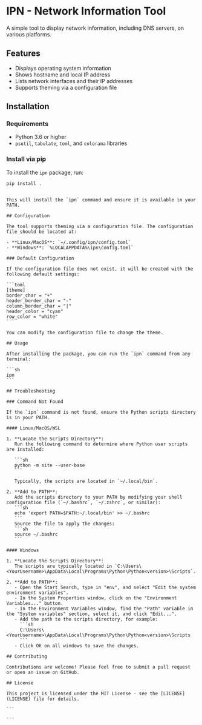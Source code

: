 # IPN - Network Information Tool

A simple tool to display network information, including DNS servers, on various platforms.

## Features

- Displays operating system information
- Shows hostname and local IP address
- Lists network interfaces and their IP addresses
- Supports theming via a configuration file

## Installation

### Requirements

- Python 3.6 or higher
- `psutil`, `tabulate`, `toml`, and `colorama` libraries

### Install via pip

To install the `ipn` package, run:

```sh
pip install .
```

````

This will install the `ipn` command and ensure it is available in your PATH.

## Configuration

The tool supports theming via a configuration file. The configuration file should be located at:

- **Linux/MacOS**: `~/.config/ipn/config.toml`
- **Windows**: `%LOCALAPPDATA%\ipn\config.toml`

### Default Configuration

If the configuration file does not exist, it will be created with the following default settings:

```toml
[theme]
border_char = "+"
header_border_char = "-"
column_border_char = "|"
header_color = "cyan"
row_color = "white"
```

You can modify the configuration file to change the theme.

## Usage

After installing the package, you can run the `ipn` command from any terminal:

```sh
ipn
```

## Troubleshooting

### Command Not Found

If the `ipn` command is not found, ensure the Python scripts directory is in your PATH.

#### Linux/MacOS/WSL

1. **Locate the Scripts Directory**:
   Run the following command to determine where Python user scripts are installed:

   ```sh
   python -m site --user-base
   ```

   Typically, the scripts are located in `~/.local/bin`.

2. **Add to PATH**:
   Add the scripts directory to your PATH by modifying your shell configuration file (`~/.bashrc`, `~/.zshrc`, or similar):
   ```sh
   echo 'export PATH=$PATH:~/.local/bin' >> ~/.bashrc
   ```
   Source the file to apply the changes:
   ```sh
   source ~/.bashrc
   ```

#### Windows

1. **Locate the Scripts Directory**:
   The scripts are typically located in `C:\Users\<YourUsername>\AppData\Local\Programs\Python\Python<version>\Scripts`.

2. **Add to PATH**:
   - Open the Start Search, type in "env", and select "Edit the system environment variables".
   - In the System Properties window, click on the "Environment Variables..." button.
   - In the Environment Variables window, find the "Path" variable in the "System variables" section, select it, and click "Edit...".
   - Add the path to the scripts directory, for example:
     ```sh
     C:\Users\<YourUsername>\AppData\Local\Programs\Python\Python<version>\Scripts
     ```
   - Click OK on all windows to save the changes.

## Contributing

Contributions are welcome! Please feel free to submit a pull request or open an issue on GitHub.

## License

This project is licensed under the MIT License - see the [LICENSE](LICENSE) file for details.

```

```
````
